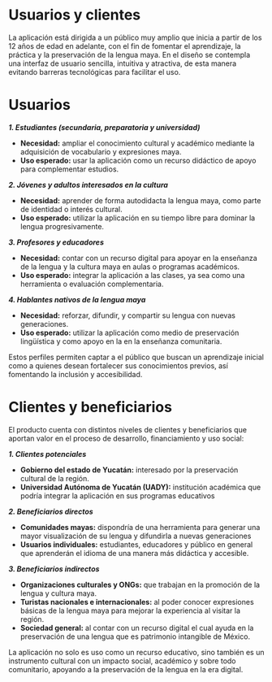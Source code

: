 # Usuarios y clientes
La aplicación está dirigida a un público muy amplio que inicia a partir de los 12 años de edad en adelante, con el fin de fomentar el aprendizaje, la práctica y la preservación de la lengua maya. En el diseño se contempla una interfaz de usuario sencilla, intuitiva y atractiva, de esta manera evitando barreras tecnológicas para facilitar el uso.

# Usuarios

_**1. Estudiantes (secundaria, preparatoria y universidad)**_
- **Necesidad:** ampliar el conocimiento cultural y académico mediante la adquisición de vocabulario y expresiones maya.
- **Uso esperado:** usar la aplicación como un recurso didáctico de apoyo para complementar estudios.

_**2. Jóvenes y adultos interesados en la cultura**_
- **Necesidad:** aprender de forma autodidacta la lengua maya, como parte de identidad o interés cultural.
- **Uso esperado:** utilizar la aplicación en su tiempo libre para dominar la lengua progresivamente.

_**3. Profesores y educadores**_
- **Necesidad:** contar con un recurso digital para apoyar en la enseñanza de la lengua y la cultura maya en aulas o programas académicos.
- **Uso esperado:** integrar la aplicación a las clases, ya sea como una herramienta o evaluación complementaria.

_**4. Hablantes nativos de la lengua maya**_
  - **Necesidad:** reforzar, difundir, y compartir su lengua con nuevas generaciones.
  - **Uso esperado:** utilizar la aplicación como medio de preservación lingüística y como apoyo en la en la enseñanza comunitaria.

Estos perfiles permiten captar a el público que buscan un aprendizaje inicial como a quienes desean fortalecer sus conocimientos previos, así fomentando la inclusión y accesibilidad.

# Clientes y beneficiarios
El producto cuenta con distintos niveles de clientes y beneficiarios que aportan valor en el proceso de desarrollo, financiamiento y uso social:

_**1. Clientes potenciales**_
- **Gobierno del estado de Yucatán:** interesado por la preservación cultural de la región.
- **Universidad Autónoma de Yucatán (UADY):** institución académica que podría integrar la aplicación en sus programas educativos

_**2. Beneficiarios directos**_
- **Comunidades mayas:** dispondría de una herramienta para generar una mayor visualización de su lengua y difundirla a nuevas generaciones
- **Usuarios individuales:** estudiantes, educadores y público en general que aprenderán el idioma de una manera más didáctica y accesible.

_**3. Beneficiarios indirectos**_
- **Organizaciones culturales y ONGs:** que trabajan en la promoción de la lengua y cultura maya.
- **Turistas nacionales e internacionales:** al poder conocer expresiones básicas de la lengua maya para mejorar la experiencia al visitar la región.
- **Sociedad general:** al contar con un recurso digital el cual ayuda en la preservación de una lengua que es patrimonio intangible de México.

La aplicación no solo es uso como un recurso educativo, sino también es un instrumento cultural con un impacto social, académico y sobre todo comunitario, apoyando a la preservación de la lengua en la era digital.
